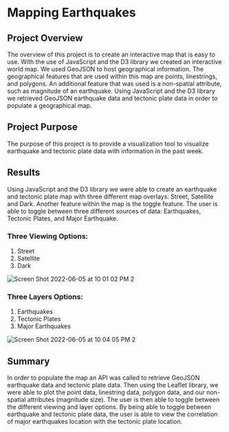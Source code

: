 # Mapping Earthquakes

## Project Overview

The overview of this project is to create an interactive map that is easy to use. With the use of JavaScript and the D3 library we created an interactive world map. We used GeoJSON to host geographical information. The geographical features that are used within this map are points, linestrings, and polygons. An additional feature that was used is a non-spatial attribute, such as magnitude of an earthquake. Using JavaScript and the D3 library we retrieved GeoJSON earthquake data and tectonic plate data in order to populate a geographical map. 

## Project Purpose

The purpose of this project is to provide a visualization tool to visualize earthquake and tectonic plate data with information in the past week. 

## Results

Using JavaScript and the D3 library we were able to create an earthquake and tectonic plate map with three different map overlays: Street, Satellite and Dark. Another feature within the map is the toggle feature. The user is able to toggle between three different sources of data: Earthquakes, Tectonic Plates, and Major Earthquake. 

### Three Viewing Options:

1. Street
2. Satellite
3. Dark

![Screen Shot 2022-06-05 at 10 01 02 PM 2](https://user-images.githubusercontent.com/99099706/172087402-000e4eaa-dee3-4a78-8fa0-3548e57dbee9.png)
### Three Layers Options:

1. Earthquakes
2. Tectonic Plates
3. Major Earthquakes

![Screen Shot 2022-06-05 at 10 04 05 PM 2](https://user-images.githubusercontent.com/99099706/172087656-e63036d9-a4b4-4810-9666-e9836f9e761d.png)

## Summary

In order to populate the map an API was called to retrieve GeoJSON earthquake data and tectonic plate data. Then using the Leaflet library, we were able to plot the point data, linestring data, polygon data, and our non-spatial attributes (magnitude size). The user is then able to toggle between the different viewing and layer options. By being able to toggle between earthquake and tectonic plate data, the user is able to view the correlation of major earthquakes location with the tectonic plate location. 
